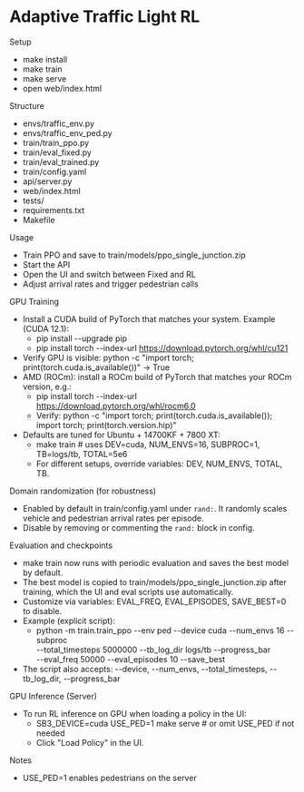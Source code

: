 # Adaptive Traffic Light RL

Setup

- make install
- make train
- make serve
- open web/index.html

Structure

- envs/traffic_env.py
- envs/traffic_env_ped.py
- train/train_ppo.py
- train/eval_fixed.py
- train/eval_trained.py
- train/config.yaml
- api/server.py
- web/index.html
- tests/
- requirements.txt
- Makefile

Usage

- Train PPO and save to train/models/ppo_single_junction.zip
- Start the API
- Open the UI and switch between Fixed and RL
- Adjust arrival rates and trigger pedestrian calls

GPU Training

- Install a CUDA build of PyTorch that matches your system. Example (CUDA 12.1):
  - pip install --upgrade pip
  - pip install torch --index-url https://download.pytorch.org/whl/cu121
- Verify GPU is visible: python -c "import torch; print(torch.cuda.is_available())" -> True
- AMD (ROCm): install a ROCm build of PyTorch that matches your ROCm version, e.g.:
  - pip install torch --index-url https://download.pytorch.org/whl/rocm6.0
  - Verify: python -c "import torch; print(torch.cuda.is_available()); import torch; print(torch.version.hip)"
- Defaults are tuned for Ubuntu + 14700KF + 7800 XT:
  - make train  # uses DEV=cuda, NUM_ENVS=16, SUBPROC=1, TB=logs/tb, TOTAL=5e6
  - For different setups, override variables: DEV, NUM_ENVS, TOTAL, TB.

Domain randomization (for robustness)

- Enabled by default in train/config.yaml under `rand:`. It randomly scales vehicle and pedestrian arrival rates per episode.
- Disable by removing or commenting the `rand:` block in config.

Evaluation and checkpoints

- make train now runs with periodic evaluation and saves the best model by default.
- The best model is copied to train/models/ppo_single_junction.zip after training,
  which the UI and eval scripts use automatically.
- Customize via variables: EVAL_FREQ, EVAL_EPISODES, SAVE_BEST=0 to disable.
- Example (explicit script):
  - python -m train.train_ppo --env ped --device cuda --num_envs 16 --subproc \
    --total_timesteps 5000000 --tb_log_dir logs/tb --progress_bar \
    --eval_freq 50000 --eval_episodes 10 --save_best
- The script also accepts: --device, --num_envs, --total_timesteps, --tb_log_dir, --progress_bar

GPU Inference (Server)

- To run RL inference on GPU when loading a policy in the UI:
  - SB3_DEVICE=cuda USE_PED=1 make serve  # or omit USE_PED if not needed
  - Click "Load Policy" in the UI.

Notes

- USE_PED=1 enables pedestrians on the server
